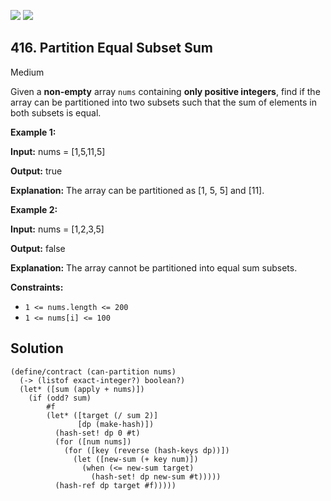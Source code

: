 [![](https://img.shields.io/github/stars/javadev/LeetCode-in-All?label=Stars&style=flat-square)](https://github.com/javadev/LeetCode-in-All)
[![](https://img.shields.io/github/forks/javadev/LeetCode-in-All?label=Fork%20me%20on%20GitHub%20&style=flat-square)](https://github.com/javadev/LeetCode-in-All/fork)

## 416\. Partition Equal Subset Sum

Medium

Given a **non-empty** array `nums` containing **only positive integers**, find if the array can be partitioned into two subsets such that the sum of elements in both subsets is equal.

**Example 1:**

**Input:** nums = [1,5,11,5]

**Output:** true

**Explanation:** The array can be partitioned as [1, 5, 5] and [11].

**Example 2:**

**Input:** nums = [1,2,3,5]

**Output:** false

**Explanation:** The array cannot be partitioned into equal sum subsets.

**Constraints:**

*   `1 <= nums.length <= 200`
*   `1 <= nums[i] <= 100`

## Solution

```racket
(define/contract (can-partition nums)
  (-> (listof exact-integer?) boolean?)
  (let* ([sum (apply + nums)])
    (if (odd? sum)
        #f
        (let* ([target (/ sum 2)]
               [dp (make-hash)])
          (hash-set! dp 0 #t)
          (for ([num nums])
            (for ([key (reverse (hash-keys dp))])
              (let ([new-sum (+ key num)])
                (when (<= new-sum target)
                  (hash-set! dp new-sum #t)))))
          (hash-ref dp target #f)))))
```